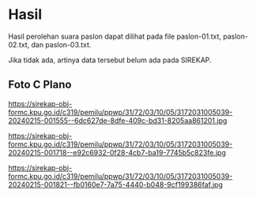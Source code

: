 # Hasil

Hasil perolehan suara paslon dapat dilihat pada file paslon-01.txt, paslon-02.txt, dan paslon-03.txt.

Jika tidak ada, artinya data tersebut belum ada pada SIREKAP.

## Foto C Plano

https://sirekap-obj-formc.kpu.go.id/c319/pemilu/ppwp/31/72/03/10/05/3172031005039-20240215-001555--6dc627de-8dfe-409c-bd31-8205aa861201.jpg

https://sirekap-obj-formc.kpu.go.id/c319/pemilu/ppwp/31/72/03/10/05/3172031005039-20240215-001718--e92c6932-0f28-4cb7-ba19-7745b5c823fe.jpg

https://sirekap-obj-formc.kpu.go.id/c319/pemilu/ppwp/31/72/03/10/05/3172031005039-20240215-001821--fb0160e7-7a75-4440-b048-9cf199386faf.jpg
